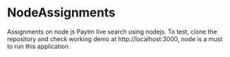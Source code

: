 # NodeAssignments
Assignments on node js
Paytm live search using nodejs.
To test, clone the repository and check working demo at http://localhost:3000, node is a must to run this application.

